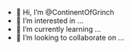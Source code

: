 - 👋 Hi, I’m @ContinentOfGrinch
- 👀 I’m interested in ...
- 🌱 I’m currently learning ...
- 💞️ I’m looking to collaborate on ...
<!---
ContinentOfGrinch/ContinentOfGrinch is a ✨ special ✨ repository because its `README.md` (this file) appears on your GitHub profile.
You can click the Preview link to take a look at your changes.
--->
